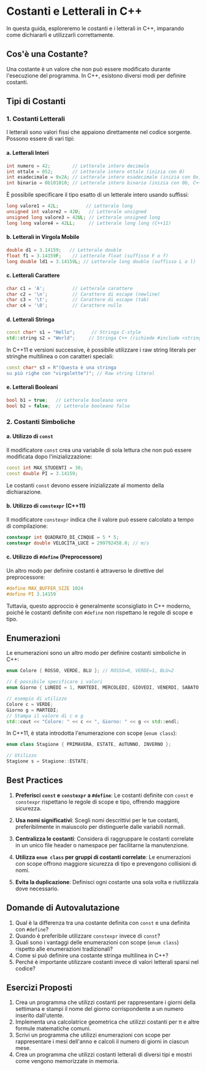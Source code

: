 # Costanti e Letterali in C++

In questa guida, esploreremo le costanti e i letterali in C++, imparando come dichiararli e utilizzarli correttamente.

## Cos'è una Costante?

Una costante è un valore che non può essere modificato durante l'esecuzione del programma. In C++, esistono diversi modi per definire costanti.

## Tipi di Costanti

### 1. Costanti Letterali

I letterali sono valori fissi che appaiono direttamente nel codice sorgente. Possono essere di vari tipi:

#### a. Letterali Interi

```cpp
int numero = 42;        // Letterale intero decimale
int ottale = 052;       // Letterale intero ottale (inizia con 0)
int esadecimale = 0x2A; // Letterale intero esadecimale (inizia con 0x)
int binario = 0b101010; // Letterale intero binario (inizia con 0b, C++14)
```

È possibile specificare il tipo esatto di un letterale intero usando suffissi:

```cpp
long valore1 = 42L;          // Letterale long
unsigned int valore2 = 42U;   // Letterale unsigned
unsigned long valore3 = 42UL; // Letterale unsigned long
long long valore4 = 42LL;     // Letterale long long (C++11)
```

#### b. Letterali in Virgola Mobile

```cpp
double d1 = 3.14159;   // Letterale double
float f1 = 3.14159F;    // Letterale float (suffisso F o f)
long double ld1 = 3.14159L; // Letterale long double (suffisso L o l)
```

#### c. Letterali Carattere

```cpp
char c1 = 'A';          // Letterale carattere
char c2 = '\n';         // Carattere di escape (newline)
char c3 = '\t';         // Carattere di escape (tab)
char c4 = '\0';         // Carattere nullo
```

#### d. Letterali Stringa

```cpp
const char* s1 = "Hello";      // Stringa C-style
std::string s2 = "World";     // Stringa C++ (richiede #include <string>)
```

In C++11 e versioni successive, è possibile utilizzare i raw string literals per stringhe multilinea o con caratteri speciali:

```cpp
const char* s3 = R"(Questa è una stringa
su più righe con "virgolette")"; // Raw string literal
```

#### e. Letterali Booleani

```cpp
bool b1 = true;   // Letterale booleano vero
bool b2 = false;  // Letterale booleano falso
```

### 2. Costanti Simboliche

#### a. Utilizzo di `const`

Il modificatore `const` crea una variabile di sola lettura che non può essere modificata dopo l'inizializzazione:

```cpp
const int MAX_STUDENTI = 30;
const double PI = 3.14159;
```

Le costanti `const` devono essere inizializzate al momento della dichiarazione.

#### b. Utilizzo di `constexpr` (C++11)

Il modificatore `constexpr` indica che il valore può essere calcolato a tempo di compilazione:

```cpp
constexpr int QUADRATO_DI_CINQUE = 5 * 5;
constexpr double VELOCITA_LUCE = 299792458.0; // m/s
```

#### c. Utilizzo di `#define` (Preprocessore)

Un altro modo per definire costanti è attraverso le direttive del preprocessore:

```cpp
#define MAX_BUFFER_SIZE 1024
#define PI 3.14159
```

Tuttavia, questo approccio è generalmente sconsigliato in C++ moderno, poiché le costanti definite con `#define` non rispettano le regole di scope e tipo.

## Enumerazioni

Le enumerazioni sono un altro modo per definire costanti simboliche in C++:

```cpp
enum Colore { ROSSO, VERDE, BLU }; // ROSSO=0, VERDE=1, BLU=2

// È possibile specificare i valori
enum Giorno { LUNEDI = 1, MARTEDI, MERCOLEDI, GIOVEDI, VENERDI, SABATO, DOMENICA };

// esempio di utilizzo
Colore c = VERDE;
Giorno g = MARTEDI;
// Stampa il valore di c e g
std::cout << "Colore: " << c << ", Giorno: " << g << std::endl;
```

In C++11, è stata introdotta l'enumerazione con scope (`enum class`):

```cpp
enum class Stagione { PRIMAVERA, ESTATE, AUTUNNO, INVERNO };

// Utilizzo
Stagione s = Stagione::ESTATE;
```

## Best Practices

1. **Preferisci `const` e `constexpr` a `#define`**: Le costanti definite con `const` e `constexpr` rispettano le regole di scope e tipo, offrendo maggiore sicurezza.

2. **Usa nomi significativi**: Scegli nomi descrittivi per le tue costanti, preferibilmente in maiuscolo per distinguerle dalle variabili normali.

3. **Centralizza le costanti**: Considera di raggruppare le costanti correlate in un unico file header o namespace per facilitarne la manutenzione.

4. **Utilizza `enum class` per gruppi di costanti correlate**: Le enumerazioni con scope offrono maggiore sicurezza di tipo e prevengono collisioni di nomi.

5. **Evita la duplicazione**: Definisci ogni costante una sola volta e riutilizzala dove necessario.

## Domande di Autovalutazione

1. Qual è la differenza tra una costante definita con `const` e una definita con `#define`?
2. Quando è preferibile utilizzare `constexpr` invece di `const`?
3. Quali sono i vantaggi delle enumerazioni con scope (`enum class`) rispetto alle enumerazioni tradizionali?
4. Come si può definire una costante stringa multilinea in C++?
5. Perché è importante utilizzare costanti invece di valori letterali sparsi nel codice?

## Esercizi Proposti

1. Crea un programma che utilizzi costanti per rappresentare i giorni della settimana e stampi il nome del giorno corrispondente a un numero inserito dall'utente.
2. Implementa una calcolatrice geometrica che utilizzi costanti per π e altre formule matematiche comuni.
3. Scrivi un programma che utilizzi enumerazioni con scope per rappresentare i mesi dell'anno e calcoli il numero di giorni in ciascun mese.
4. Crea un programma che utilizzi costanti letterali di diversi tipi e mostri come vengono memorizzate in memoria.